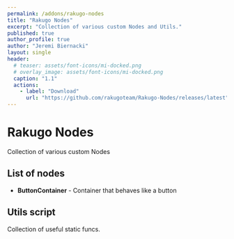 ```yaml
---
permalink: /addons/rakugo-nodes
title: "Rakugo Nodes"
excerpt: "Collection of various custom Nodes and Utils."
published: true
author_profile: true
author: "Jeremi Biernacki"
layout: single
header:
  # teaser: assets/font-icons/mi-docked.png
  # overlay_image: assets/font-icons/mi-docked.png
  caption: "1.1"
  actions:
    - label: "Download"
      url: "https://github.com/rakugoteam/Rakugo-Nodes/releases/latest"
---
```


# Rakugo Nodes

Collection of various custom Nodes

## List of nodes

- **ButtonContainer** - Container that behaves like a button

## Utils script

Collection of useful static funcs.